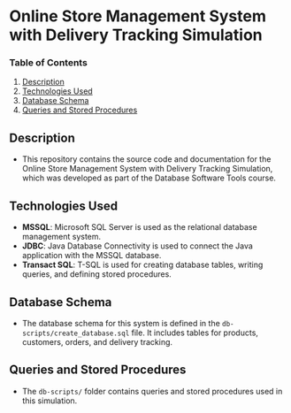 # Online Store Management System with Delivery Tracking Simulation

### Table of Contents
1. [Description](#description)
2. [Technologies Used](#technologies-used)
3. [Database Schema](#database-schema)
4. [Queries and Stored Procedures](#queries-and-stored-procedures)

## Description
- This repository contains the source code and documentation for the Online Store Management System with Delivery Tracking Simulation, which was developed as part of the Database Software Tools course. 

## Technologies Used
- <b>MSSQL</b>: Microsoft SQL Server is used as the relational database management system.
- <b>JDBC</b>: Java Database Connectivity is used to connect the Java application with the MSSQL database.
- <b>Transact SQL</b>: T-SQL is used for creating database tables, writing queries, and defining stored procedures.

## Database Schema
- The database schema for this system is defined in the `db-scripts/create_database.sql` file. It includes tables for products, customers, orders, and delivery tracking.

## Queries and Stored Procedures
- The `db-scripts/` folder contains queries and stored procedures used in this simulation.
